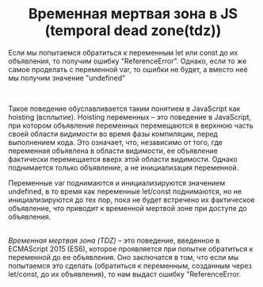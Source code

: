<h1 align="center">Временная мертвая зона в JS
<br>
(temporal dead zone(tdz))</h1>
<p>
Если мы попытаемся обратиться к переменным let или const до их объявления, 
то получим ошибку "ReferenceError". Однако, если то же самое проделать
с переменной var, то ошибки не будет, а вместо неё мы получим значение "undefined"
</p>
<br>
<p>
Такое поведение обуславливается таким понятием в JavaScript как hoisting (всплытие).
Hoisting переменных – это поведение в JavaScript, при котором 
объявления переменных перемещаются в верхнюю часть своей области 
видимости во время фазы компиляции, перед выполнением кода. 
Это означает, что, независимо от того, где переменная объявлена 
в области видимости, ее объявление фактически перемещается вверх 
этой области видимости. Однако поднимается только объявление,
а не инициализация переменной.
</p>
<p>
Переменные var поднимаются и инициализируются значением undefined,
в то время как переменные let/const поднимаются, 
но не инициализируются до тех пор, пока не будет встречено 
их фактическое объявление, что приводит к временной мертвой зоне 
при доступе до объявления.
</p>
<p>
<br>
<em>Временная мертвая зона (TDZ)</em>
 – это поведение, введенное
в ECMAScript 2015 (ES6), которое проявляется при попытке
обратиться к переменной до ее объявления. Оно заключатся в том, что если
мы попытаемся это сделать (обратиться к переменным, созданным через let/const, до их
объявления), то нам выдаст ошибку "ReferenceError.
</p>
